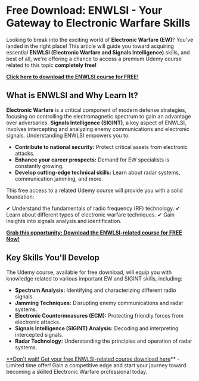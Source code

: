 # Free Download: ENWLSI - Your Gateway to Electronic Warfare Skills

Looking to break into the exciting world of **Electronic Warfare (EW)**? You've landed in the right place! This article will guide you toward acquiring essential **ENWLSI (Electronic Warfare and Signals Intelligence)** skills, and best of all, we're offering a chance to access a premium Udemy course related to this topic **completely free!**

[**Click here to download the ENWLSI course for FREE!**](https://udemywork.com/enwlsi)

## What is ENWLSI and Why Learn It?

**Electronic Warfare** is a critical component of modern defense strategies, focusing on controlling the electromagnetic spectrum to gain an advantage over adversaries. **Signals Intelligence (SIGINT)**, a key aspect of ENWLSI, involves intercepting and analyzing enemy communications and electronic signals. Understanding ENWLSI empowers you to:

*   **Contribute to national security:** Protect critical assets from electronic attacks.
*   **Enhance your career prospects:** Demand for EW specialists is constantly growing.
*   **Develop cutting-edge technical skills:** Learn about radar systems, communication jamming, and more.

This free access to a related Udemy course will provide you with a solid foundation:

✔ Understand the fundamentals of radio frequency (RF) technology.
✔ Learn about different types of electronic warfare techniques.
✔ Gain insights into signals analysis and identification.

[**Grab this opportunity: Download the ENWLSI-related course for FREE Now!**](https://udemywork.com/enwlsi)

## Key Skills You'll Develop

The Udemy course, available for free download, will equip you with knowledge related to various important EW and SIGINT skills, including:

*   **Spectrum Analysis:** Identifying and characterizing different radio signals.
*   **Jamming Techniques:** Disrupting enemy communications and radar systems.
*   **Electronic Countermeasures (ECM):** Protecting friendly forces from electronic attacks.
*   **Signals Intelligence (SIGINT) Analysis:** Decoding and interpreting intercepted signals.
*   **Radar Technology:** Understanding the principles and operation of radar systems.

[**Don't wait! Get your free ENWLSI-related course download here](https://udemywork.com/enwlsi)** - Limited time offer! Gain a competitive edge and start your journey toward becoming a skilled Electronic Warfare professional today.
